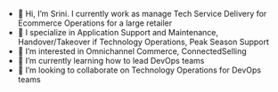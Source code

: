 - 👋 Hi, I’m Srini. I currently work as manage Tech Service Delivery for Ecommerce Operations for a large retailer  
- :tiger: I specialize in Application Support and Maintenance, Handover/Takeover if Technology Operations,  Peak Season Support
- 👀 I’m interested in Omnichannel Commerce, ConnectedSelling
- 🌱 I’m currently learning how to lead DevOps teams
- 💞️ I’m looking to collaborate on Technology Operations for DevOps teams


<!---
srinitcs/srinitcs is a ✨ special ✨ repository because its `README.md` (this file) appears on your GitHub profile.
You can click the Preview link to take a look at your changes.
--->
